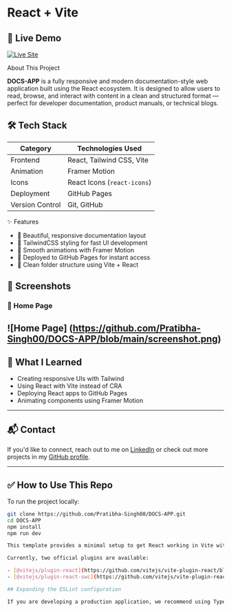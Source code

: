 # React + Vite

## 🚀 Live Demo

[![Live Site](https://img.shields.io/badge/Live-DOCS--APP-blue?style=for-the-badge)](https://pratibha-singh00.github.io/DOCS-APP/)


 About This Project

**DOCS-APP** is a fully responsive and modern documentation-style web application built using the React ecosystem. It is designed to allow users to read, browse, and interact with content in a clean and structured format — perfect for developer documentation, product manuals, or technical blogs.



## 🛠️ Tech Stack

| Category         | Technologies Used                             
|------------------|-------------------------------------------------|
| Frontend         | React, Tailwind CSS, Vite                      |
| Animation        | Framer Motion                                  |
| Icons            | React Icons (`react-icons`)                   |
| Deployment       | GitHub Pages                                   |
| Version Control  | Git, GitHub 

✨ Features

- 📄 Beautiful, responsive documentation layout
- 🎨 TailwindCSS styling for fast UI development
- 🎥 Smooth animations with Framer Motion
- 🔗 Deployed to GitHub Pages for instant access
- 📁 Clean folder structure using Vite + React


## 📸 Screenshots

### 🔹 Home Page
![Home Page]
(https://github.com/Pratibha-Singh00/DOCS-APP/blob/main/screenshot.png)
---

## 🧠 What I Learned

- Creating responsive UIs with Tailwind
- Using React with Vite instead of CRA
- Deploying React apps to GitHub Pages
- Animating components using Framer Motion

---

## 📬 Contact

If you'd like to connect, reach out to me on [LinkedIn](https://www.linkedin.com/in/pratibha-singh00/) or check out more projects in my [GitHub profile](https://github.com/Pratibha-Singh00).

---

## ✅ How to Use This Repo

To run the project locally:

```bash
git clone https://github.com/Pratibha-Singh00/DOCS-APP.git
cd DOCS-APP
npm install
npm run dev

This template provides a minimal setup to get React working in Vite with HMR and some ESLint rules.

Currently, two official plugins are available:

- [@vitejs/plugin-react](https://github.com/vitejs/vite-plugin-react/blob/main/packages/plugin-react) uses [Babel](https://babeljs.io/) for Fast Refresh
- [@vitejs/plugin-react-swc](https://github.com/vitejs/vite-plugin-react/blob/main/packages/plugin-react-swc) uses [SWC](https://swc.rs/) for Fast Refresh

## Expanding the ESLint configuration

If you are developing a production application, we recommend using TypeScript with type-aware lint rules enabled. Check out the [TS template](https://github.com/vitejs/vite/tree/main/packages/create-vite/template-react-ts) for information on how to integrate TypeScript and [`typescript-eslint`](https://typescript-eslint.io) in your project.
